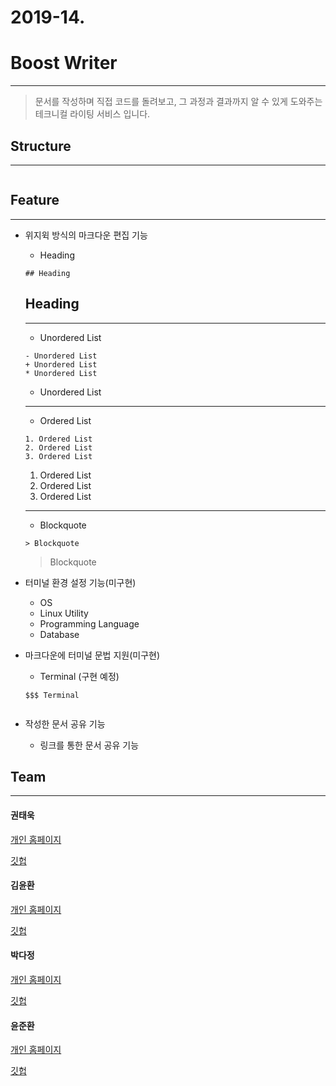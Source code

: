 # 2019-14.

# Boost Writer

---

> 문서를 작성하며 직접 코드를 돌려보고, 그 과정과 결과까지 알 수 있게 도와주는 테크니컬 라이팅 서비스 입니다.

## Structure

---

  ![]()

## Feature

---

- 위지윅 방식의 마크다운 편집 기능

  - Heading

  ```
  ## Heading
  ```

  ## Heading

  ---

  - Unordered List

  ```
  - Unordered List
  + Unordered List
  * Unordered List
  ```

  - Unordered List

  ---

  - Ordered List

  ```
  1. Ordered List
  2. Ordered List
  3. Ordered List
  ```

  1. Ordered List
  2. Ordered List
  3. Ordered List

  ---

  - Blockquote

  ```
  > Blockquote
  ```

  > Blockquote

- 터미널 환경 설정 기능(미구현)

  - OS
  - Linux Utility
  - Programming Language
  - Database

- 마크다운에 터미널 문법 지원(미구현)

  - Terminal (구현 예정)

  ```
  $$$ Terminal
  ```

  ![]()

- 작성한 문서 공유 기능
  - 링크를 통한 문서 공유 기능

## Team

---

#### 권태욱

[개인 홈페이지]()

[깃헙]()

#### 김윤환

[개인 홈페이지]()

[깃헙]()

#### 박다정

[개인 홈페이지]()

[깃헙]()

#### 윤준환

[개인 홈페이지]()

[깃헙]()

